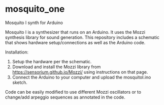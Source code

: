 # mosquito_one
Mosquito I synth for Arduino

Mosquito I is a synthesizer that runs on an Arduino. It uses the Mozzi synthesis library for sound generation. This repository includes a schematic that shows hardware setup/connections as well as the Arduino code.

Installation:

1. Setup the hardware per the schematic.
2. Download and install the Mozzi library from https://sensorium.github.io/Mozzi/ using instructions on that page.
3. Connect the Arduino to your computer and upload the mosquitoI.ino sketch.

Code can be easily modified to use different Mozzi oscillators or to change/add arpeggio sequences as annotated in the code.
